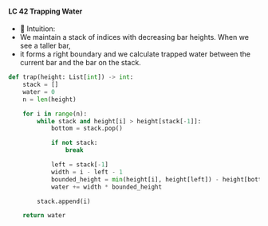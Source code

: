 #### LC 42 Trapping Water

- 🌟 Intuition:
- We maintain a stack of indices with decreasing bar heights. When we see a taller bar,
- it forms a right boundary and we calculate trapped water between the current bar and the bar on the stack.

```python
def trap(height: List[int]) -> int:
    stack = []
    water = 0
    n = len(height)

    for i in range(n):
        while stack and height[i] > height[stack[-1]]:
            bottom = stack.pop()

            if not stack:
                break

            left = stack[-1]
            width = i - left - 1
            bounded_height = min(height[i], height[left]) - height[bottom]
            water += width * bounded_height

        stack.append(i)

    return water

```
